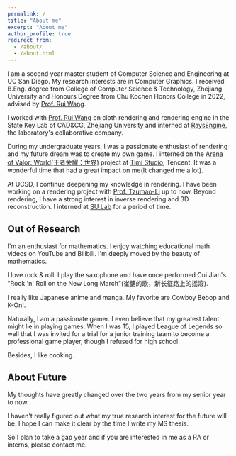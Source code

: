 ```yaml
---
permalink: /
title: "About me"
excerpt: "About me"
author_profile: true
redirect_from: 
  - /about/
  - /about.html
---
```


I am a second year master student of Computer Science and Engineering at UC San Diego. My research interests are in Computer Graphics. I received B.Eng. degree from College of Computer Science & Technology, Zhejiang University and Honours Degree from Chu Kochen Honors College in 2022, advised by [Prof. Rui Wang](https://scholar.google.com/citations?user=yUxnN_EAAAAJ&hl=en). 

I worked with [Prof. Rui Wang](https://scholar.google.com/citations?user=yUxnN_EAAAAJ&hl=en) on cloth rendering and rendering engine in the State Key Lab of CAD&CG, Zhejiang University and interned at [RaysEngine](https://www.raysengine.com/), the laboratory's collaborative company.

During my undergraduate years, I was a passionate enthusiast of rendering and my future dream was to create my own game. I interned on the [Arena of Valor: World(王者荣耀：世界)](https://world.qq.com/) project  at [Timi Studio](https://www.timistudios.com/), Tencent. It was a wonderful time that had a great impact on me(It changed me a lot).

At UCSD, I continue deepening my knowledge in rendering. I have been working on a rendering project with [Prof. Tzumao-Li](https://cseweb.ucsd.edu/~tzli/) up to now. Beyond rendering, I have a strong interest in inverse rendering and 3D reconstruction. I interned at [SU Lab](https://cseweb.ucsd.edu/~haosu/) for a period of time. 

## Out of Research

I'm an enthusiast for mathematics. I enjoy watching educational math videos on YouTube and Bilibili. I'm deeply moved by the beauty of mathematics.

I love rock & roll. I play the saxophone and have once performed Cui Jian's "Rock 'n' Roll on the New Long March"(崔健的歌，新长征路上的摇滚).

I really like Japanese anime and manga. My favorite are Cowboy Bebop and K-On!.

Naturally, I am a passionate gamer. I even believe that my greatest talent might lie in playing games. When I was 15, I played League of Legends so well that I was invited for a trial for a junior training team to become a professional game player, though I refused for high school.

Besides, I like cooking.

## About Future

My thoughts have greatly changed over the two years from my senior year to now. 

I haven't really figured out what my true research interest for the future will be. I hope I can make it clear by the time I write my MS thesis. 

So I plan to take a gap year and if you are interested in me as a RA or interns, please contact me. 
